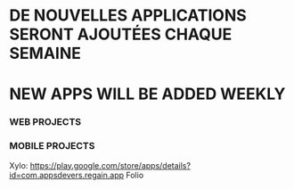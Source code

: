 # DE NOUVELLES APPLICATIONS SERONT AJOUTÉES CHAQUE SEMAINE
# NEW APPS WILL BE ADDED WEEKLY


### WEB PROJECTS ###

### MOBILE PROJECTS ###
Xylo:  https://play.google.com/store/apps/details?id=com.appsdevers.regain.app
Folio
